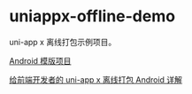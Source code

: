 # uniappx-offline-demo

uni-app x 离线打包示例项目。

[Android 模版项目](https://github.com/guodongAndroid/uniappx-offline-for-android-template)

[给前端开发者的 uni-app x 离线打包 Android 详解](https://book.sunxiaodou.com/SourceCodeAnalysis/uni-app-x/0.uni-app-x-offline-packging-for-android.html)